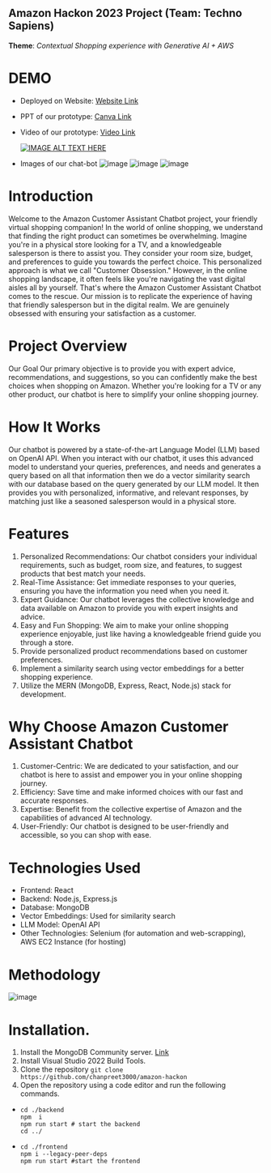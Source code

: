 ## Amazon Hackon 2023 Project (Team: Techno Sapiens)
**Theme**: *Contextual Shopping experience with Generative AI + AWS*
# DEMO
- Deployed on Website: [Website Link](http://ec2-34-229-147-48.compute-1.amazonaws.com/)
- PPT of our prototype: [Canva Link](https://www.canva.com/design/DAFw4NszU2k/pi87rXGRJKg5QSQUy2eIyg/edit)
- Video of our prototype: [Video Link](https://www.youtube.com/watch?v=57UqK5mQd6A&ab_channel=ChanpreetSingh)

  [![IMAGE ALT TEXT HERE](https://img.youtube.com/vi/57UqK5mQd6A/0.jpg)](https://www.youtube.com/watch?v=57UqK5mQd6A)
- Images of our chat-bot
  ![image](https://github.com/chanpreet3000/amazon-hackon/assets/66767005/84cbb440-93f2-49d3-be8b-accbfdc61827)
  ![image](https://github.com/chanpreet3000/amazon-hackon/assets/66767005/28384875-6204-4442-b282-ec57a32b553e)
  ![image](https://github.com/chanpreet3000/amazon-hackon/assets/66767005/110961a1-bdf4-4048-919f-b6eff6d86084)

# Introduction
Welcome to the Amazon Customer Assistant Chatbot project, your friendly virtual shopping companion! In the world of online shopping, we understand that finding the right product can sometimes be overwhelming. Imagine you're in a physical store looking for a TV, and a knowledgeable salesperson is there to assist you. They consider your room size, budget, and preferences to guide you towards the perfect choice. This personalized approach is what we call "Customer Obsession."
However, in the online shopping landscape, it often feels like you're navigating the vast digital aisles all by yourself. That's where the Amazon Customer Assistant Chatbot comes to the rescue. Our mission is to replicate the experience of having that friendly salesperson but in the digital realm. We are genuinely obsessed with ensuring your satisfaction as a customer.

# Project Overview
Our Goal
Our primary objective is to provide you with expert advice, recommendations, and suggestions, so you can confidently make the best choices when shopping on Amazon. Whether you're looking for a TV or any other product, our chatbot is here to simplify your online shopping journey.

# How It Works
Our chatbot is powered by a state-of-the-art Language Model (LLM) based on OpenAI API. When you interact with our chatbot, it uses this advanced model to understand your queries, preferences, and needs and generates a query based on all that information then we do a vector similarity search with our database based on the query generated by our LLM model. It then provides you with personalized, informative, and relevant responses, by matching just like a seasoned salesperson would in a physical store.

# Features
1. Personalized Recommendations: Our chatbot considers your individual requirements, such as budget, room size, and features, to suggest products that best match your needs.
2. Real-Time Assistance: Get immediate responses to your queries, ensuring you have the information you need when you need it.
3. Expert Guidance: Our chatbot leverages the collective knowledge and data available on Amazon to provide you with expert insights and advice.
4. Easy and Fun Shopping: We aim to make your online shopping experience enjoyable, just like having a knowledgeable friend guide you through a store.
5. Provide personalized product recommendations based on customer preferences.
6. Implement a similarity search using vector embeddings for a better shopping experience.
7. Utilize the MERN (MongoDB, Express, React, Node.js) stack for development.
# Why Choose Amazon Customer Assistant Chatbot
1. Customer-Centric: We are dedicated to your satisfaction, and our chatbot is here to assist and empower you in your online shopping journey.
2. Efficiency: Save time and make informed choices with our fast and accurate responses.
3. Expertise: Benefit from the collective expertise of Amazon and the capabilities of advanced AI technology.
4. User-Friendly: Our chatbot is designed to be user-friendly and accessible, so you can shop with ease.
# Technologies Used
- Frontend: React
- Backend: Node.js, Express.js
- Database: MongoDB
- Vector Embeddings: Used for similarity search
- LLM Model: OpenAI API
- Other Technologies: Selenium (for automation and web-scrapping), AWS EC2 Instance (for hosting)

# Methodology
![image](https://github.com/chanpreet3000/amazon-hackon/assets/66767005/b866ae4c-a55e-44b9-aa01-b583faed4355)

# Installation.
1. Install the MongoDB Community server. [Link](https://www.mongodb.com/try/download/community)
2. Install Visual Studio 2022 Build Tools.
3. Clone the repository
`git clone https://github.com/chanpreet3000/amazon-hackon`
4. Open the repository using a code editor and run the following commands.
  - ```
    cd ./backend
    npm  i
    npm run start # start the backend
    cd ../
    ```
  - ```
    cd ./frontend
    npm i --legacy-peer-deps
    npm run start #start the frontend
    ```

